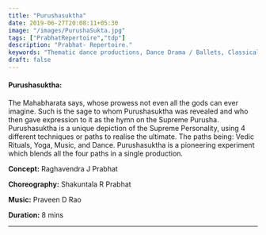 ```yaml
---
title: "Purushasuktha"
date: 2019-06-27T20:08:11+05:30
image: "/images/PurushaSukta.jpg"
tags: ["PrabhatRepertoire","tdp"]
description: "Prabhat- Repertoire."
keywords: "Thematic dance productions, Dance Drama / Ballets, Classical dance sequences."
draft: false
---
```


#### **Purushasuktha:**

The Mahabharata says, whose prowess not even all the gods can ever imagine. Such is the sage to whom Purushasuktha was revealed and who then gave expression to it as the hymn on the Supreme Purusha. Purushasuktha is a unique depiction of the Supreme Personality, using 4 different techniques or paths to realise the ultimate. The paths being: Vedic Rituals, Yoga, Music, and Dance. Purushasuktha is a pioneering experiment which blends all the four paths in a single production.

**Concept:** Raghavendra J Prabhat

**Choreography:** Shakuntala R Prabhat

**Music:** Praveen D Rao

**Duration:** 8 mins

---